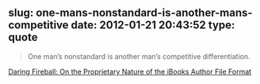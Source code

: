 slug: one-mans-nonstandard-is-another-mans-competitive
date: 2012-01-21 20:43:52
type: quote
---

> One man’s nonstandard is another man’s competitive differentiation.

[Daring Fireball: On the Proprietary Nature of the iBooks Author File Format](http://daringfireball.net/2012/01/ibooks_author_file_format)
